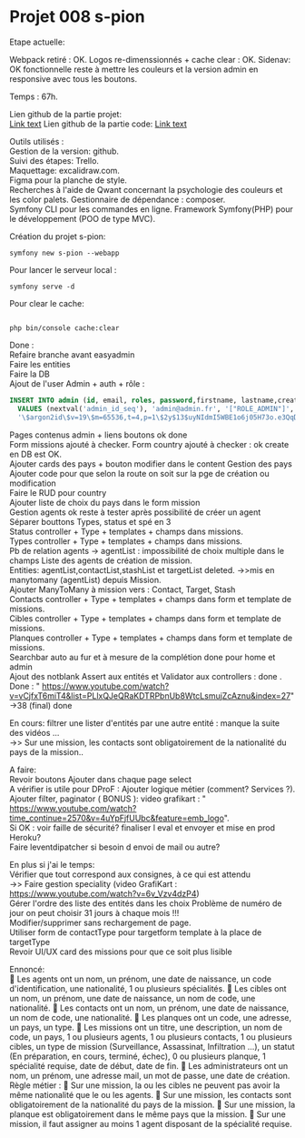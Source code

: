 # Projet 008 s-pion

Etape actuelle:

Webpack retiré : OK.
Logos re-dimenssionnés + cache clear : OK.
Sidenav: OK fonctionnelle reste à mettre les couleurs et la version admin en responsive avec tous les boutons.

Temps : 67h.

Lien github de la partie projet:  
[Link text](https://github.com/Tom60340/008)
Lien github de la partie code:
[Link text](https://github.com/Tom60340/008-code)

Outils utilisés :  
Gestion de la version: github.  
Suivi des étapes: Trello.  
Maquettage: excalidraw.com.  
Figma pour la planche de style.  
Recherches à l'aide de Qwant concernant la psychologie des couleurs et les color palets.
Gestionnaire de dépendance : composer.  
Symfony CLI pour les commandes en ligne.
Framework Symfony(PHP) pour le développement (POO de type MVC).

Création du projet s-pion:

```
symfony new s-pion --webapp
```

Pour lancer le serveur local :

```
symfony serve -d
```

Pour clear le cache:

```

php bin/console cache:clear
```

Done :  
Refaire branche avant easyadmin   
Faire les entities  
Faire la DB  
Ajout de l'user Admin + auth + rôle :
```SQL
INSERT INTO admin (id, email, roles, password,firstname, lastname,created_at) 
  VALUES (nextval('admin_id_seq'), 'admin@admin.fr', '["ROLE_ADMIN"]', 
  '\$argon2id\$v=19\$m=65536,t=4,p=1\$2y$13$uyNIdmI5WBE1o6j05H73o.e3QqDwxToeHwsrPvcY0lv79EpvA.S3i','Admin', 'Admin',now())
``` 
Pages contenus admin + liens boutons ok done  
Form missions ajouté à checker.
Form country ajouté à checker : ok create en DB est OK.  
Ajouter cards des pays  + bouton modifier dans le content Gestion des pays 
Ajouter code pour que selon la route on soit sur la pge de création ou modification  
Faire le RUD pour country  
Ajouter liste de choix du pays dans le form mission  
Gestion agents ok reste à tester après possibilité de créer un agent  
Séparer bouttons Types, status et spé en 3  
Status controller + Type + templates + champs dans missions.  
Types controller + Type + templates + champs dans missions.  
Pb de relation  agents -> agentList : impossibilité de choix multiple dans le champs Liste des agents de création de mission.  
  Entities: agentList,contactList,stashList et targetList deleted. 
    ->>mis en manytomany (agentList) depuis Mission.  
Ajouter ManyToMany à mission vers : Contact, Target, Stash  
Contacts controller + Type + templates + champs dans form et template de missions.  
Cibles controller + Type + templates + champs dans form et template de missions.  
Planques controller + Type + templates + champs dans form et template de missions.  
Searchbar auto au fur et à mesure de la complétion  done pour home et admin   
Ajout des notblank Assert aux entités et Validator aux controllers : done .
Done : "  https://www.youtube.com/watch?v=vCjfxT6miT4&list=PLlxQJeQRaKDTRPbnUb8WtcLsmujZcAznu&index=27"  ->38 (final) done   

  En cours: filtrer une lister d'entités par une autre entité : manque la suite des vidéos ...  
    ->> Sur une mission, les contacts sont obligatoirement de la nationalité du pays de la mission..  



A faire:   
Revoir boutons Ajouter dans chaque page select  
A vérifier is utile pour DProF : Ajouter logique métier (comment? Services ?).  
Ajouter filter, paginator ( BONUS ): video grafikart : " https://www.youtube.com/watch?time_continue=2570&v=4uYpFjfUUbc&feature=emb_logo".   
  Si OK : voir faille de sécurité? finaliser l eval et envoyer et mise en prod Heroku?  
     Faire leventdipatcher si besoin d envoi de mail ou autre?  



En plus si j'ai le temps:  
  Vérifier que tout correspond aux consignes, à ce qui est attendu  
  ->> Faire gestion speciality (video GrafiKart : https://www.youtube.com/watch?v=6v_Vzv4dzP4)  
  Gérer l'ordre des liste des entités dans les choix 
  Problème de numéro de jour on peut choisir 31 jours à chaque mois !!!  
  Modifier/supprimer sans rechargement de page.  
  Utiliser form de contactType pour targetform template à la place de targetType  
  Revoir UI/UX card des missions pour que ce soit plus lisible  


Ennoncé:  
 Les agents ont un nom, un prénom, une date de naissance, un code d'identification, une nationalité, 1 ou plusieurs spécialités.
 Les cibles ont un nom, un prénom, une date de naissance, un nom de code, une nationalité.
 Les contacts ont un nom, un prénom, une date de naissance, un nom de code, une nationalité.
 Les planques ont un code, une adresse, un pays, un type.
 Les missions ont un titre, une description, un nom de code, un pays, 1 ou plusieurs agents, 1 ou plusieurs contacts, 1 ou plusieurs cibles, un type de mission (Surveillance, Assassinat, Infiltration …), un statut (En préparation, en cours, terminé, échec), 0 ou plusieurs planque, 1 spécialité requise, date de début, date de fin.
 Les administrateurs ont un nom, un prénom, une adresse mail, un mot de passe, une date de création.
Règle métier :
 Sur une mission, la ou les cibles ne peuvent pas avoir la même nationalité que le ou les agents.
 Sur une mission, les contacts sont obligatoirement de la nationalité du pays de la mission.
 Sur une mission, la planque est obligatoirement dans le même pays que la mission.
 Sur une mission, il faut assigner au moins 1 agent disposant de la spécialité requise.